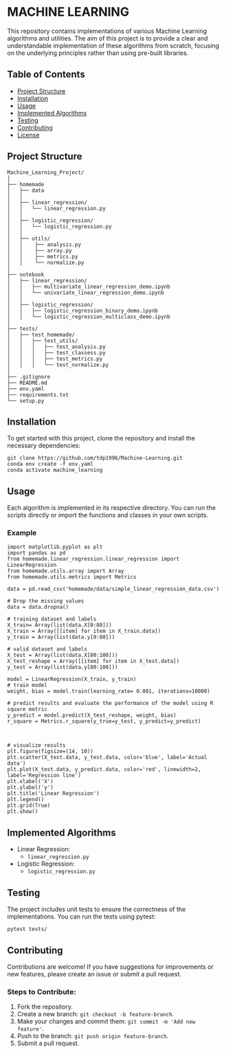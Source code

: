 # MACHINE LEARNING



This repository contains implementations of various Machine Learning algorithms and utilities. The aim of this project is to provide a clear and understandable implementation of these algorithms from scratch, focusing on the underlying principles rather than using pre-built libraries.

## Table of Contents
- [Project Structure](#project-structure)
- [Installation](#installation)
- [Usage](#usage)
- [Implemented Algorithms](#implemented-algorithms)
- [Testing](#testing)
- [Contributing](#contributing)
- [License](#license)

## Project Structure
```plaintext
Machine_Learning_Project/
│
├── homemade
│   ├── data
│   │
│   ├── linear_regression/
│   │   └── linear_regression.py
│   │
│   ├── logistic_regression/
│   │   └── logistic_regression.py
│   │
│   ├── utils/
│   │    ├── analysis.py
│   │    ├── array.py
│   │    ├── metrics.py
│   │    └── normalize.py
│
├── notebook
│   ├── linear_regression/
│   │   ├── multivariate_linear_regression_demo.ipynb   
│   │   └── univariate_linear_regression_demo.ipynb
│   │
│   ├── logistic_regression/
│   │   ├── logistic_regression_binary_demo.ipynb  
│   │   └── logistic_regression_multiclass_demo.ipynb
│
├── tests/
│   ├── test_homemade/
│   │   ├── test_utils/
│   │   │   ├── test_analysis.py
│   │   │   ├── test_classess.py
│   │   │   ├── test_metrics.py
│   │   │   └── test_normalize.py
│
├── .gitignore
├── README.md
├── env.yaml
├── requirements.txt
└── setup.py
```

## Installation
To get started with this project, clone the repository and install the necessary dependencies:
```
git clone https://github.com/tdp1996/Machine-Learning.git
conda env create -f env.yaml
conda activate machine_learning
```

## Usage
Each algorithm is implemented in its respective directory. You can run the scripts directly or import the functions and classes in your own scripts.
### Example
```
import matplotlib.pyplot as plt
import pandas as pd
from homemade.linear_regression.linear_regression import LinearRegression
from homemade.utils.array import Array
from homemade.utils.metrics import Metrics

data = pd.read_csv('homemade/data/simple_linear_regression_data.csv')

# Drop the missing values
data = data.dropna()

# training dataset and labels
X_train= Array(list(data.X[0:80]))
X_train = Array([[item] for item in X_train.data])
y_train = Array(list(data.y[0:80]))

# valid dataset and labels
X_test = Array(list(data.X[80:100]))
X_test_reshape = Array([[item] for item in X_test.data])
y_test = Array(list(data.y[80:100]))

model = LinearRegression(X_train, y_train)
# train model
weight, bias = model.train(learning_rate= 0.001, iterations=10000)

# predict results and evaluate the performance of the model using R square metric
y_predict = model.predict(X_test_reshape, weight, bias)
r_square = Metrics.r_square(y_true=y_test, y_predict=y_predict)



# visualize results
plt.figure(figsize=(14, 10))
plt.scatter(X_test.data, y_test.data, color='blue', label='Actual data')
plt.plot(X_test.data, y_predict.data, color='red', linewidth=2, label='Regression line')
plt.xlabel('X')
plt.ylabel('y')
plt.title('Linear Regression')
plt.legend()
plt.grid(True)
plt.show()
```

## Implemented Algorithms
* Linear Regression:
  * `linear_regression.py`
* Logistic Regression:
  *  `logistic_regression.py`

## Testing
The project includes unit tests to ensure the correctness of the implementations. You can run the tests using pytest:
```
pytest tests/
```

## Contributing
Contributions are welcome! If you have suggestions for improvements or new features, please create an issue or submit a pull request.
### Steps to Contribute:
1. Fork the repository.
2. Create a new branch: `git checkout -b feature-branch`.
3. Make your changes and commit them: `git commit -m 'Add new feature'`.
4. Push to the branch: `git push origin feature-branch`.
5. Submit a pull request.
